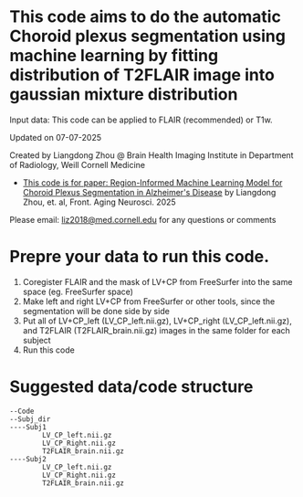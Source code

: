 # This code aims to do the automatic Choroid plexus segmentation using machine learning by fitting distribution of T2FLAIR image into gaussian mixture distribution

Input data: This code can be applied to FLAIR (recommended) or T1w.

Updated on 07-07-2025

Created by Liangdong Zhou @ Brain Health Imaging Institute in Department of Radiology, Weill Cornell Medicine

* [This code is for paper: Region-Informed Machine Learning Model for Choroid Plexus Segmentation in  Alzheimer's Disease](https://www.frontiersin.org/journals/aging-neuroscience/articles/10.3389/fnagi.2025.1613320)
by Liangdong  Zhou, et. al, Front. Aging Neurosci. 2025

Please email: liz2018@med.cornell.edu for any questions or comments

# Prepre your data to run this code.
1. Coregister FLAIR and the mask of LV+CP from FreeSurfer into the same space (eg. FreeSurfer space)
2. Make left and right LV+CP from FreeSurfer or other tools, since the segmentation will be done side by side
3. Put all of LV+CP_left (LV_CP_left.nii.gz), LV+CP_right (LV_CP_left.nii.gz), and T2FLAIR (T2FLAIR_brain.nii.gz) images in the same folder for each subject
4. Run this code

# Suggested data/code structure
```
--Code
--Subj_dir
----Subj1
        LV_CP_left.nii.gz
        LV_CP_Right.nii.gz
        T2FLAIR_brain.nii.gz
----Subj2
        LV_CP_left.nii.gz
        LV_CP_Right.nii.gz
        T2FLAIR_brain.nii.gz
```
